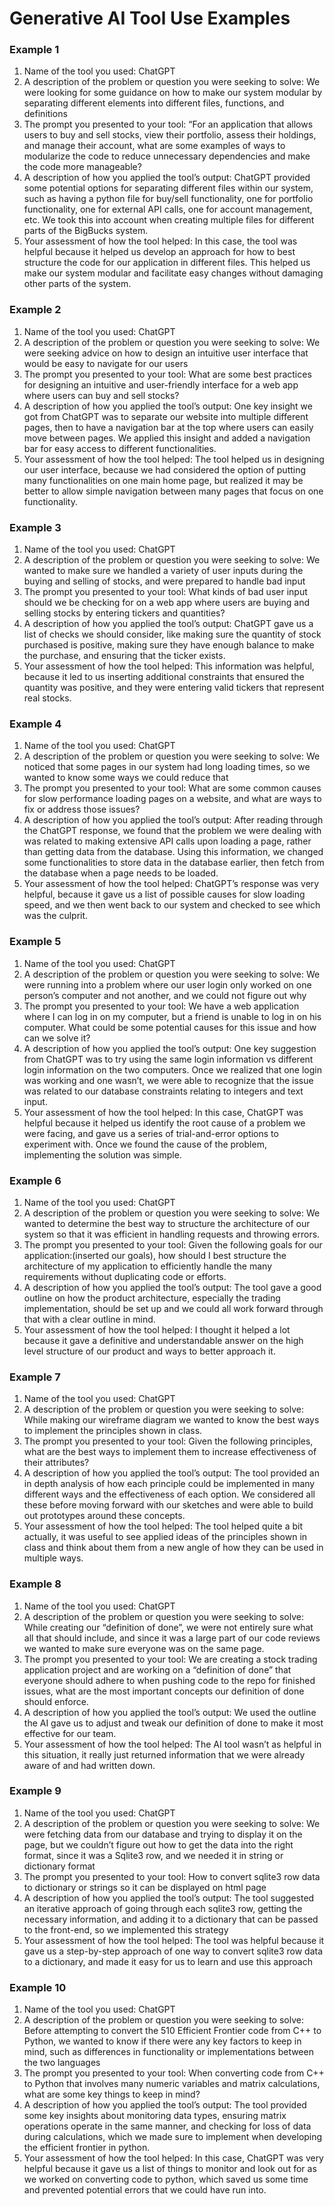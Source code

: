 # Generative AI Tool Use Examples
### Example 1
1. Name of the tool you used:
ChatGPT
2. A description of the problem or question you were seeking to solve:
We were looking for some guidance on how to make our system modular by separating different elements into different files, functions, and definitions
3. The prompt you presented to your tool:
“For an application that allows users to buy and sell stocks, view their portfolio, assess their holdings, and manage their account, what are some examples of ways to modularize the code to reduce unnecessary dependencies and make the code more manageable?
4. A description of how you applied the tool’s output:
ChatGPT provided some potential options for separating different files within our system, such as having a python file for buy/sell functionality, one for portfolio functionality, one for external API calls, one for account management, etc. We took this into account when creating multiple files for different parts of the BigBucks system.
5. Your assessment of how the tool helped:
In this case, the tool was helpful because it helped us develop an approach for how to best structure the code for our application in different files. This helped us make our system modular and facilitate easy changes without damaging other parts of the system.



### Example 2
1. Name of the tool you used:
ChatGPT
2. A description of the problem or question you were seeking to solve:
We were seeking advice on how to design an intuitive user interface that would be easy to navigate for our users
3. The prompt you presented to your tool:
What are some best practices for designing an intuitive and user-friendly interface for a web app where users can buy and sell stocks?
4. A description of how you applied the tool’s output:
One key insight we got from ChatGPT was to separate our website into multiple different pages, then to have a navigation bar at the top where users can easily move between pages. We applied this insight and added a navigation bar for easy access to different functionalities.
5. Your assessment of how the tool helped:
The tool helped us in designing our user interface, because we had considered the option of putting many functionalities on one main home page, but realized it may be better to allow simple navigation between many pages that focus on one functionality.



### Example 3
1. Name of the tool you used:
ChatGPT
2. A description of the problem or question you were seeking to solve:
We wanted to make sure we handled a variety of user inputs during the buying and selling of stocks, and were prepared to handle bad input
3. The prompt you presented to your tool:
What kinds of bad user input should we be checking for on a web app where users are buying and selling stocks by entering tickers and quantities?
4. A description of how you applied the tool’s output:
ChatGPT  gave us a list of checks we should consider, like making sure the quantity of stock purchased is positive, making sure they have enough balance to make the purchase, and ensuring that the ticker exists.
5. Your assessment of how the tool helped:
This information was helpful, because it led to us inserting additional constraints that ensured the quantity was positive, and they were entering valid tickers that represent real stocks.



### Example 4
1. Name of the tool you used:
ChatGPT
2. A description of the problem or question you were seeking to solve:
We noticed that some pages in our system had long loading times, so we wanted to know some ways we could reduce that
3. The prompt you presented to your tool:
What are some common causes for slow performance loading pages on a website, and what are ways to fix or address those issues?
4. A description of how you applied the tool’s output:
After reading through the ChatGPT response, we found that the problem we were dealing with was related to making extensive API calls upon loading a page, rather than getting data from the database. Using this information, we changed some functionalities to store data in the database earlier, then fetch from the database when a page needs to be loaded.
5. Your assessment of how the tool helped:
ChatGPT’s response was very helpful, because it gave us a list of possible causes for slow loading speed, and we then went back to our system and checked to see which was the culprit.



### Example 5
1. Name of the tool you used:
ChatGPT
2. A description of the problem or question you were seeking to solve:
We were running into a problem where our user login only worked on one person’s computer and not another, and we could not figure out why
3. The prompt you presented to your tool:
We have a web application where I can log in on my computer, but a friend is unable to log in on his computer. What could be some potential causes for this issue and how can we solve it?
4. A description of how you applied the tool’s output:
One key suggestion from ChatGPT was to try using the same login information vs different login information on the two computers. Once we realized that one login was working and one wasn’t, we were able to recognize that the issue was related to our database constraints relating to integers and text input.
5. Your assessment of how the tool helped:
In this case, ChatGPT was helpful because it helped us identify the root cause of a problem we were facing, and gave us a series of trial-and-error options to experiment with. Once we found the cause of the problem, implementing the solution was simple.



### Example 6
1. Name of the tool you used:
ChatGPT
2. A description of the problem or question you were seeking to solve:
We wanted to determine the best way to structure the architecture of our system so that it was efficient in handling requests and throwing errors. 
3. The prompt you presented to your tool:
Given the following goals for our application:(inserted our goals), how should I best structure the architecture of my application to efficiently handle the many requirements without duplicating code or efforts. 
4. A description of how you applied the tool’s output:
The tool gave a good outline on how the product architecture, especially the trading implementation, should be set up and we could all work forward through that with a clear outline in mind. 
5. Your assessment of how the tool helped:
I thought it helped a lot because it gave a definitive and understandable answer on the high level structure of our product and ways to better approach it. 



### Example 7
1. Name of the tool you used:
ChatGPT
2. A description of the problem or question you were seeking to solve:
While making our wireframe diagram we wanted to know the best ways to implement the principles shown in class. 
3. The prompt you presented to your tool:
Given the following principles, what are the best ways to implement them to increase effectiveness of their attributes?
4. A description of how you applied the tool’s output:
The tool provided an in depth analysis of how each principle could be implemented in many different ways and the effectiveness of each option. We considered all these before moving forward with our sketches and were able to build out prototypes around these concepts. 
5. Your assessment of how the tool helped:
The tool helped quite a bit actually, it was useful to see applied ideas of the principles shown in class and think about them from a new angle of how they can be used in multiple ways. 



### Example 8
1. Name of the tool you used:
ChatGPT
2. A description of the problem or question you were seeking to solve:
While creating our “definition of done”, we were not entirely sure what all that should include, and since it was a large part of our code reviews we wanted to make sure everyone was on the same page. 
3. The prompt you presented to your tool:
We are creating a stock trading application project and are working on a “definition of done” that everyone should adhere to when pushing code to the repo for finished issues, what are the most important concepts our definition of done should enforce. 
4. A description of how you applied the tool’s output:
We used the outline the AI gave us to adjust and tweak our definition of done to make it most effective for our team. 
5. Your assessment of how the tool helped:
The AI tool wasn’t as helpful in this situation, it really just returned information that we were already aware of and had written down. 



### Example 9
1. Name of the tool you used:
ChatGPT
2. A description of the problem or question you were seeking to solve:
We were fetching data from our database and trying to display it on the page, but we couldn’t figure out how to get the data into the right format, since it was a Sqlite3 row, and we needed it in string or dictionary format
3. The prompt you presented to your tool:
How to convert sqlite3 row data to dictionary or strings so it can be displayed on html page
4. A description of how you applied the tool’s output:
The tool suggested an iterative approach of going through each sqlite3 row, getting the necessary information, and adding it to a dictionary that can be passed to the front-end, so we implemented this strategy
5. Your assessment of how the tool helped:
The tool was helpful because it gave us a step-by-step approach of one way to convert sqlite3 row data to a dictionary, and made it easy for us to learn and use this approach



### Example 10
1. Name of the tool you used:
ChatGPT
2. A description of the problem or question you were seeking to solve:
Before attempting to convert the 510 Efficient Frontier code from C++ to Python, we wanted to know if there were any key factors to keep in mind, such as differences in functionality or implementations between the two languages
3. The prompt you presented to your tool:
When converting code from C++ to Python that involves many numeric variables and matrix calculations, what are some key things to keep in mind?
4. A description of how you applied the tool’s output:
The tool provided some key insights about monitoring data types, ensuring matrix operations operate in the same manner, and checking for loss of data during calculations, which we made sure to implement when developing the efficient frontier in python.
5. Your assessment of how the tool helped:
In this case, ChatGPT was very helpful because it gave us a list of things to monitor and look out for as we worked on converting code to python, which saved us some time and prevented potential errors that we could have run into.



